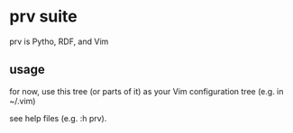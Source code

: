 # prv suite

prv is Pytho, RDF, and Vim

## usage

for now, use this tree (or parts of it)
as your Vim configuration tree (e.g. in ~/.vim)

see help files (e.g. :h prv).
